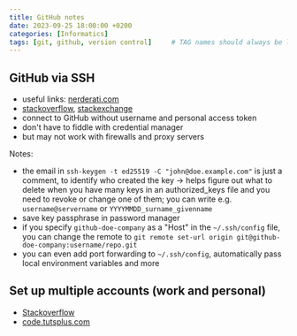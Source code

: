 ```yaml
---
title: GitHub notes
date: 2023-09-25 18:00:00 +0200
categories: [Informatics]
tags: [git, github, version control]     # TAG names should always be lowercase
---
```


## GitHub via SSH

- useful links: [nerderati.com](https://nerderati.com/2011/03/17/simplify-your-life-with-an-ssh-config-file/)
- [stackoverflow](https://security.stackexchange.com/questions/20706/what-is-the-difference-between-authorized-keys-and-known-hosts-file-for-ssh), [stackexchange](https://unix.stackexchange.com/questions/42643/ssh-key-based-authentication-known-hosts-vs-authorized-keys)
- connect to GitHub without username and personal access token
- don't have to fiddle with credential manager
- but may not work with firewalls and proxy servers

Notes:

- the email in `ssh-keygen -t ed25519 -C "john@doe.example.com"` is just a comment, to identify who created the key -> helps figure out what to delete when you have many keys in an authorized_keys file and you need to revoke or change one of them; you can write e.g. `username@servername` or `YYYYMMDD_surname_givenname`
- save key passphrase in password manager
- if you specify `github-doe-company` as a "Host" in the `~/.ssh/config` file, you can change the remote to `git remote set-url origin git@github-doe-company:username/repo.git`
- you can even add port forwarding to `~/.ssh/config`, automatically pass local environment variables and more

## Set up multiple accounts (work and personal)

- [Stackoverflow](https://stackoverflow.com/questions/3860112/multiple-github-accounts-on-the-same-computer)
- [code.tutsplus.com](https://code.tutsplus.com/quick-tip-how-to-work-with-github-and-multiple-accounts--net-22574t)
